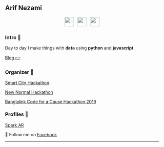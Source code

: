

## Arif Nezami

<p align='center'>
<a href="https://twitter.com/arifnezami"><img height="30" src="https://github.com/WaylonWalker/WaylonWalker/blob/main/icon/twitter.png?raw=true"></a>&nbsp;&nbsp;
<a href="https://instagram.com/arifnezami"><img height="30" src="https://github.com/WaylonWalker/WaylonWalker/blob/main/icon/instagram.jpg?raw=true"></a>&nbsp;&nbsp;
<a href="https://www.linkedin.com/in/arifnezami/"><img height="30" src="https://github.com/WaylonWalker/WaylonWalker/blob/main/icon/linkedin.png?raw=true"></a>
</p>




### Intro 🌱

Day to day I make things with **data** using **python** and **javascript**. 

[Blog 👉](https://arifnezami)

### Organizer 🌱

[Smart City Hackathon](https://www.telenor.com/smart-city-hackathon-aims-to-boost-at-dhakas-livability/)

[New Normal Hackathon](https://www.facebook.com/watch/live/?v=285997509294002&ref=watch_permalink)

[Banglalink Code for a Cause Hackathon 2019](https://preneurlab.com/blog-post/banglalink-sdg-hackathon-code-for-a-cause/)

### Profiles 🌱

[Spark AR](https://www.facebook.com/sparkarhub/portfolios/803176243877925/)

💌 Follow me on [Facebook](https://facebook.com/arifnezami/)

---


